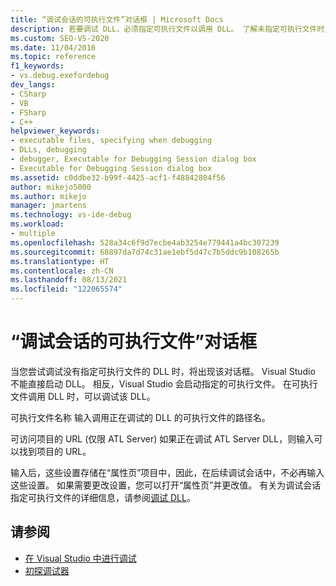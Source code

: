 ```yaml
---
title: “调试会话的可执行文件”对话框 | Microsoft Docs
description: 若要调试 DLL，必须指定可执行文件以调用 DLL。 了解未指定可执行文件时显示的对话框。
ms.custom: SEO-VS-2020
ms.date: 11/04/2016
ms.topic: reference
f1_keywords:
- vs.debug.exefordebug
dev_langs:
- CSharp
- VB
- FSharp
- C++
helpviewer_keywords:
- executable files, specifying when debugging
- DLLs, debugging
- debugger, Executable for Debugging Session dialog box
- Executable for Debugging Session dialog box
ms.assetid: c0ddbe32-b99f-4425-acf1-f48842804f56
author: mikejo5000
ms.author: mikejo
manager: jmartens
ms.technology: vs-ide-debug
ms.workload:
- multiple
ms.openlocfilehash: 528a34c6f9d7ecbe4ab3254e779441a4bc307239
ms.sourcegitcommit: 68897da7d74c31ae1ebf5d47c7b5ddc9b108265b
ms.translationtype: HT
ms.contentlocale: zh-CN
ms.lasthandoff: 08/13/2021
ms.locfileid: "122065574"
---
```

# <a name="executable-for-debugging-session-dialog-box"></a>“调试会话的可执行文件”对话框

当您尝试调试没有指定可执行文件的 DLL 时，将出现该对话框。 Visual Studio 不能直接启动 DLL。 相反，Visual Studio 会启动指定的可执行文件。 在可执行文件调用 DLL 时，可以调试该 DLL。

 可执行文件名称 输入调用正在调试的 DLL 的可执行文件的路径名。

 可访问项目的 URL (仅限 ATL Server) 如果正在调试 ATL Server DLL，则输入可以找到项目的 URL。

 输入后，这些设置存储在“属性页”项目中，因此，在后续调试会话中，不必再输入这些设置。 如果需要更改设置，您可以打开“属性页”并更改值。 有关为调试会话指定可执行文件的详细信息，请参阅[调试 DLL](../debugger/how-to-debug-from-a-dll-project.md)。

## <a name="see-also"></a>请参阅

- [在 Visual Studio 中进行调试](../debugger/index.yml)
- [初探调试器](../debugger/debugger-feature-tour.md)